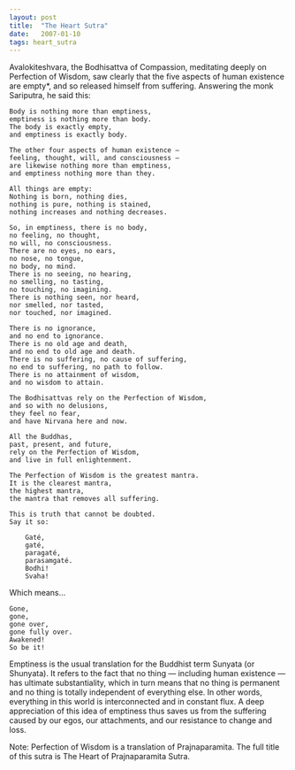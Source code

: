 ```yaml
---
layout: post
title:  "The Heart Sutra"
date:   2007-01-10
tags: heart_sutra
---
```

Avalokiteshvara, the Bodhisattva of Compassion, meditating deeply on Perfection of Wisdom, saw clearly that the five aspects of human existence are empty*, and so released himself from suffering.  Answering the monk Sariputra, he said this:

    Body is nothing more than emptiness,
    emptiness is nothing more than body.
    The body is exactly empty,
    and emptiness is exactly body.

    The other four aspects of human existence —
    feeling, thought, will, and consciousness —
    are likewise nothing more than emptiness,
    and emptiness nothing more than they.

    All things are empty:
    Nothing is born, nothing dies,
    nothing is pure, nothing is stained,
    nothing increases and nothing decreases.

    So, in emptiness, there is no body,
    no feeling, no thought,
    no will, no consciousness.
    There are no eyes, no ears,
    no nose, no tongue,
    no body, no mind.
    There is no seeing, no hearing,
    no smelling, no tasting,
    no touching, no imagining.
    There is nothing seen, nor heard,
    nor smelled, nor tasted,
    nor touched, nor imagined.

    There is no ignorance,
    and no end to ignorance.
    There is no old age and death,
    and no end to old age and death.
    There is no suffering, no cause of suffering,
    no end to suffering, no path to follow.
    There is no attainment of wisdom,
    and no wisdom to attain.

    The Bodhisattvas rely on the Perfection of Wisdom,
    and so with no delusions,
    they feel no fear,
    and have Nirvana here and now.

    All the Buddhas,
    past, present, and future,
    rely on the Perfection of Wisdom,
    and live in full enlightenment.

    The Perfection of Wisdom is the greatest mantra.
    It is the clearest mantra,
    the highest mantra,
    the mantra that removes all suffering.

    This is truth that cannot be doubted.
    Say it so:

        Gaté,
        gaté,
        paragaté,
        parasamgaté.
        Bodhi!
        Svaha!

Which means…

    Gone,
    gone,
    gone over,
    gone fully over.
    Awakened!
    So be it!

Emptiness is the usual translation for the Buddhist term Sunyata (or Shunyata).  It refers to the fact that no thing — including human existence — has ultimate substantiality, which in turn means that no thing is permanent and no thing is totally independent of everything else.  In other words, everything in this world is interconnected and in constant flux.  A deep appreciation of this idea of emptiness thus saves us from the suffering caused by our egos, our attachments, and our resistance to change and loss.

Note:  Perfection of Wisdom is a translation of Prajnaparamita. The full title of this sutra is The Heart of Prajnaparamita Sutra.
